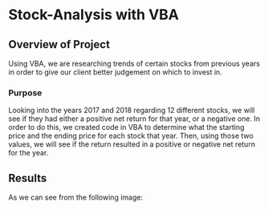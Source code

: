 # Stock-Analysis with VBA


## Overview of Project
Using VBA, we are researching trends of certain stocks from previous years in order to give our client better judgement on which to invest in.

### Purpose
Looking into the years 2017 and 2018 regarding 12 different stocks, we will see if they had either a positive net return for that year, or a negative one. In order to do this, we created code in VBA to determine what the starting price and the ending price for each stock that year. Then, using those two values, we will see if the return resulted in a positive or negative net return for the year.

## Results
As we can see from the following image:
